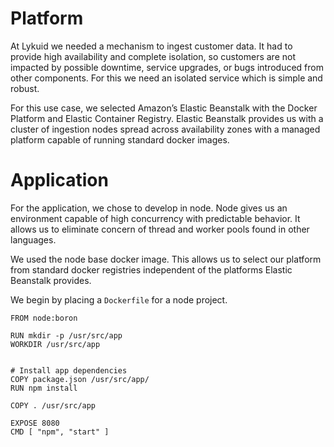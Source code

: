 # Platform

At Lykuid we needed a mechanism to ingest customer data. It had to provide high availability and complete isolation, so customers are not impacted by possible downtime, service upgrades, or bugs introduced from other components. For this we need an isolated service which is simple and robust.

For this use case, we selected Amazon’s Elastic Beanstalk with the Docker Platform and Elastic Container Registry. Elastic Beanstalk provides us with a cluster of ingestion nodes spread across availability zones with a managed platform capable of running standard docker images.




# Application

For the application, we chose to develop in node. Node gives us an environment capable of high concurrency with predictable behavior. It allows us to eliminate concern of thread and worker pools found in other languages.

We used the node base docker image.  This allows us to select our platform from standard docker registries independent of the platforms Elastic Beanstalk provides.

We begin by placing a `Dockerfile` for a node project.

```docker
FROM node:boron

RUN mkdir -p /usr/src/app
WORKDIR /usr/src/app


# Install app dependencies
COPY package.json /usr/src/app/
RUN npm install

COPY . /usr/src/app

EXPOSE 8080
CMD [ "npm", "start" ]
```